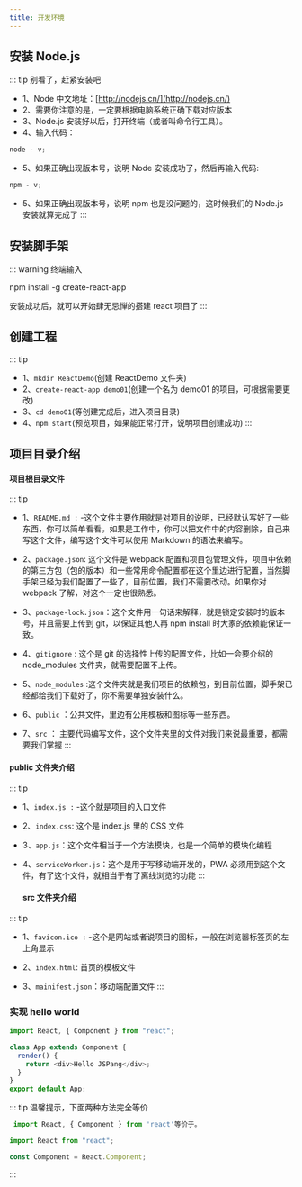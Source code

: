 ```yaml
---
title: 开发环境
---
```


## 安装 Node.js

::: tip 别看了，赶紧安装吧

- 1、Node 中文地址：[http://nodejs.cn/](http://nodejs.cn/)
- 2、需要你注意的是，一定要根据电脑系统正确下载对应版本
- 3、Node.js 安装好以后，打开终端（或者叫命令行工具）。
- 4、输入代码：

```js
node - v;
```

- 5、如果正确出现版本号，说明 Node 安装成功了，然后再输入代码:

```js
npm - v;
```

- 5、如果正确出现版本号，说明 npm 也是没问题的，这时候我们的 Node.js 安装就算完成了
  :::

## 安装脚手架

::: warning 终端输入

npm install -g create-react-app

安装成功后，就可以开始肆无忌惮的搭建 react 项目了
:::

## 创建工程

::: tip

- 1、`mkdir ReactDemo`(创建 ReactDemo 文件夹)
- 2、`create-react-app demo01`(创建一个名为 demo01 的项目，可根据需要更改)
- 3、`cd demo01`(等创建完成后，进入项目目录)
- 4、`npm start`(预览项目，如果能正常打开，说明项目创建成功)
  :::

## 项目目录介绍

#### 项目根目录文件

::: tip

- 1、`README.md :` -这个文件主要作用就是对项目的说明，已经默认写好了一些东西，你可以简单看看。如果是工作中，你可以把文件中的内容删除，自己来写这个文件，编写这个文件可以使用 Markdown 的语法来编写。
- 2、`package.json`: 这个文件是 webpack 配置和项目包管理文件，项目中依赖的第三方包（包的版本）和一些常用命令配置都在这个里边进行配置，当然脚手架已经为我们配置了一些了，目前位置，我们不需要改动。如果你对 webpack 了解，对这个一定也很熟悉。

- 3、`package-lock.json`：这个文件用一句话来解释，就是锁定安装时的版本号，并且需要上传到 git，以保证其他人再 npm install 时大家的依赖能保证一致。

- 4、`gitignore` : 这个是 git 的选择性上传的配置文件，比如一会要介绍的 node_modules 文件夹，就需要配置不上传。

- 5、`node_modules` :这个文件夹就是我们项目的依赖包，到目前位置，脚手架已经都给我们下载好了，你不需要单独安装什么。

- 6、`public` ：公共文件，里边有公用模板和图标等一些东西。

- 7、`src` ： 主要代码编写文件，这个文件夹里的文件对我们来说最重要，都需要我们掌握
  :::

#### public 文件夹介绍

::: tip

- 1、`index.js :` -这个就是项目的入口文件

- 2、`index.css`: 这个是 index.js 里的 CSS 文件

- 3、`app.js`：这个文件相当于一个方法模块，也是一个简单的模块化编程

- 4、`serviceWorker.js`：这个是用于写移动端开发的，PWA 必须用到这个文件，有了这个文件，就相当于有了离线浏览的功能
  :::

  #### src 文件夹介绍

::: tip

- 1、`favicon.ico :` -这个是网站或者说项目的图标，一般在浏览器标签页的左上角显示

- 2、`index.html`: 首页的模板文件

- 3、`mainifest.json`：移动端配置文件
  :::

### 实现 hello world

```js
import React, { Component } from "react";

class App extends Component {
  render() {
    return <div>Hello JSPang</div>;
  }
}
export default App;
```

::: tip 温馨提示，下面两种方法完全等价

```js
 import React, { Component } from 'react'等价于。
```

```js
import React from "react";

const Component = React.Component;
```

:::